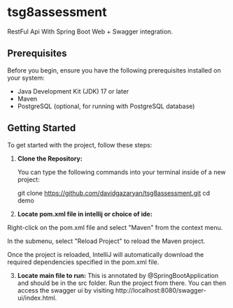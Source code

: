 # tsg8assessment

RestFul Api With Spring Boot Web + Swagger integration.

## Prerequisites

Before you begin, ensure you have the following prerequisites installed on your system:

- Java Development Kit (JDK) 17 or later
- Maven
- PostgreSQL (optional, for running with PostgreSQL database)

## Getting Started

To get started with the project, follow these steps:

1. **Clone the Repository:**

   You can type the following commands into your terminal inside of a new project:
   
   git clone https://github.com/davidgazaryan/tsg8assessment.git
   cd demo


2. **Locate pom.xml file in intellij or choice of ide:**

  Right-click on the pom.xml file and select "Maven" from the context menu.
  
  In the submenu, select "Reload Project" to reload the Maven project.
  
  Once the project is reloaded, IntelliJ will automatically download the required dependencies specified in the pom.xml file.

3. **Locate main file to run:**
   This is annotated by @SpringBootApplication and should be in the src folder. Run the project from there.
    You can then access the swagger ui by visiting http://localhost:8080/swagger-ui/index.html.
